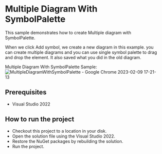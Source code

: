 # Multiple Diagram With SymbolPalette

This sample demonstrates how to create Multiple diagram with SymbolPalette.


When we click Add symbol, we create a new diagram in this example. you can create multiple diagrams and you can use single symbol palette to drag and drop the element. It also saved what you did in the old diagram.



Multiple Diagram With SymbolPalette Sample:
![MultipleDiagramWithSymbolPalette - Google Chrome 2023-02-09 17-21-13](https://user-images.githubusercontent.com/77827252/217806680-74645290-7663-46f2-8017-b02d7e61faa8.gif)





## Prerequisites

* Visual Studio 2022

## How to run the project

* Checkout this project to a location in your disk.
* Open the solution file using the Visual Studio 2022.
* Restore the NuGet packages by rebuilding the solution.
* Run the project.